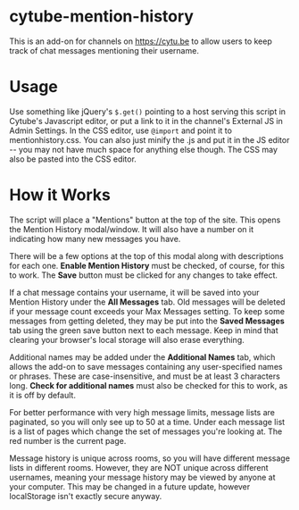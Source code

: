# cytube-mention-history
This is an add-on for channels on https://cytu.be to allow users to keep track of chat messages mentioning their username.

# Usage
Use something like jQuery's `$.get()` pointing to a host serving this script in Cytube's Javascript editor, or put a link to it in the channel's External JS in Admin Settings.
In the CSS editor, use `@import` and point it to mentionhistory.css. You can also just minify the .js and put it in the JS editor -- you may not have much space for anything else though. The CSS may also be pasted into the CSS editor.

# How it Works
The script will place a "Mentions" button at the top of the site. This opens the Mention History modal/window. It will also have a number on it indicating how many new messages you have.

There will be a few options at the top of this modal along with descriptions for each one.
**Enable Mention History** must be checked, of course, for this to work.
The **Save** button must be clicked for any changes to take effect.

If a chat message contains your username, it will be saved into your Mention History under the **All Messages** tab. Old messages will be deleted if your message count exceeds your Max Messages setting.
To keep some messages from getting deleted, they may be put into the **Saved Messages** tab using the green save button next to each message. Keep in mind that clearing your browser's local storage will also erase everything.

Additional names may be added under the **Additional Names** tab, which allows the add-on to save messages containing any user-specified names or phrases. These are case-insensitive, and must be at least 3 characters long. **Check for additional names** must also be checked for this to work, as it is off by default.

For better performance with very high message limits, message lists are paginated, so you will only see up to 50 at a time. Under each message list is a list of pages which change the set of messages you're looking at. The red number is the current page.

Message history is unique across rooms, so you will have different message lists in different rooms. However, they are NOT unique across different usernames, meaning your message history may be viewed by anyone at your computer. This may be changed in a future update, however localStorage isn't exactly secure anyway.

